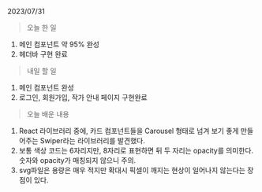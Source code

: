 2023/07/31
> 오늘 한 일
1. 메인 컴포넌트 약 95% 완성
2. 헤더바 구현 완료

> 내일 할 일
1. 메인 컴포넌트 완성
2. 로그인, 회원가입, 작가 안내 페이지 구현완료

> 오늘 배운 내용
1. React 라이브러리 중에, 카드 컴포넌트들을 Carousel 형태로 넘겨 보기 좋게 만들어주는 Swiper라는 라이브러리를 발견했다.
2. 보통 색상 코드는 6자리지만, 8자리로 표현하면 뒤 두 자리는 opacity를 의미한다. 숫자와 opacity가 매칭되지 않으니 주의.
3. svg파일은 용량은 매우 적지만 확대시 픽셀이 깨지는 현상이 일어나지 않는다는 장점이 있다.